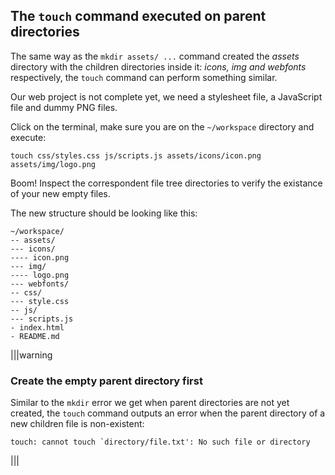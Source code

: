 ## The `touch` command executed on parent directories

The same way as the `mkdir assets/ ...` command created the _assets_ directory with the children directories inside it: _icons, img and webfonts_ respectively, the `touch` command can perform something similar. 

Our web project is not complete yet, we need a stylesheet file, a JavaScript file and dummy PNG files.

Click on the terminal, make sure you are on the `~/workspace` directory and execute:

```
touch css/styles.css js/scripts.js assets/icons/icon.png assets/img/logo.png
```

Boom! Inspect the correspondent file tree directories to verify the existance of your new empty files.

The new structure should be looking like this:

```
~/workspace/
-- assets/
--- icons/
---- icon.png
--- img/
---- logo.png
--- webfonts/
-- css/
--- style.css
-- js/
--- scripts.js
- index.html
- README.md
```

|||warning
### Create the empty parent directory first
Similar to the `mkdir` error we get when parent directories are not yet created, the `touch` command outputs an error when the parent directory of a new children file is non-existent:

```
touch: cannot touch `directory/file.txt': No such file or directory
```

|||